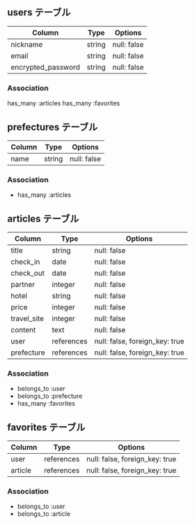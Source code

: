 ## users テーブル

| Column             | Type       | Options                        |
| ------------------ | ---------- | ------------------------------ |
| nickname           | string     | null: false                    |
| email              | string     | null: false                    |
| encrypted_password | string     | null: false                    | 

### Association

has_many :articles
has_many :favorites


## prefectures テーブル

| Column             | Type       | Options                        |
| ------------------ | ---------- | ------------------------------ |
| name               | string     | null: false                    |

### Association

- has_many :articles


## articles テーブル

| Column             | Type       | Options                        |
| ------------------ | ---------- | ------------------------------ |
| title              | string     | null: false                    |
| check_in           | date       | null: false                    |
| check_out          | date       | null: false                    |
| partner            | integer    | null: false                    |
| hotel              | string     | null: false                    |
| price              | integer    | null: false                    |
| travel_site        | integer    | null: false                    |
| content            | text       | null: false                    |
| user               | references | null: false, foreign_key: true | 
| prefecture         | references | null: false, foreign_key: true | 

### Association

- belongs_to :user
- belongs_to :prefecture
- has_many :favorites


## favorites テーブル

| Column             | Type       | Options                        |
| ------------------ | ---------- | ------------------------------ |
| user               | references | null: false, foreign_key: true |
| article            | references | null: false, foreign_key: true |

### Association

- belongs_to :user
- belongs_to :article